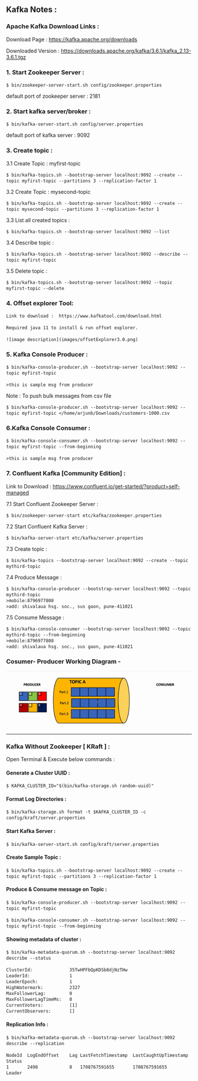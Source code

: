
## Kafka Notes :

### Apache Kafka Download Links : 

 Download Page : https://kafka.apache.org/downloads

 Downloaded Version : https://downloads.apache.org/kafka/3.6.1/kafka_2.13-3.6.1.tgz



### 1. Start Zookeeper Server : 

	$ bin/zookeeper-server-start.sh config/zookeeper.properties

default port of zookeeper server : 2181


### 2. Start kafka server/broker :

	$ bin/kafka-server-start.sh config/server.properties
	
default port of kafka server : 9092
	
### 3. Create topic :

3.1 Create Topic : myfirst-topic

	$ bin/kafka-topics.sh --bootstrap-server localhost:9092 --create --topic myfirst-topic --partitions 3 --replication-factor 1

3.2 Create Topic : mysecond-topic

	$ bin/kafka-topics.sh --bootstrap-server localhost:9092 --create --topic mysecond-topic --partitions 3 --replication-factor 1

3.3 List all created topics :

	$ bin/kafka-topics.sh --bootstrap-server localhost:9092 --list

3.4 Describe topic :

	$ bin/kafka-topics.sh --bootstrap-server localhost:9092 --describe --topic myfirst-topic
3.5 Delete topic : 

 	$ bin/kafka-topics.sh --bootstrap-server localhost:9092 --topic myfirst-topic --delete


### 4. Offset explorer Tool:
	Link to download :  https://www.kafkatool.com/download.html

	Required java 11 to install & run offset explorer.

 	![image description](images/offsetExplorer3.0.png)

### 5. Kafka Console Producer : 
	
	$ bin/kafka-console-producer.sh --bootstrap-server localhost:9092 --topic myfirst-topic
	
	>this is sample msg from producer

Note : To push bulk messages from csv file 
	
	$ bin/kafka-console-producer.sh --bootstrap-server localhost:9092 --topic myfirst-topic </home/arjunb/Downloads/customers-1000.csv


### 6.Kafka Console Consumer : 
	
	$ bin/kafka-console-consumer.sh --bootstrap-server localhost:9092 --topic myfirst-topic --from-beginning

	>this is sample msg from producer



### 7. Confluent Kafka [Community Edition] :

Link to Download : https://www.confluent.io/get-started/?product=self-managed	


7.1 Start Confluent Zookeeper Server :
		
	$ bin/zookeeper-server-start etc/kafka/zookeeper.properties 

7.2 Start Confluent Kafka Server :

	$ bin/kafka-server-start etc/kafka/server.properties 

7.3 Create topic :

	$ bin/kafka-topics --bootstrap-server localhost:9092 --create --topic mythird-topic

7.4 Produce Message :
	
	$ bin/kafka-console-producer --bootstrap-server localhost:9092 --topic mythird-topic
	>mobile:8796977808 
	>add: shivalaua hsg. soc., sus gaon, pune-411021


7.5 Consume Message :

	$ bin/kafka-console-consumer --bootstrap-server localhost:9092 --topic mythird-topic --from-beginning
	>mobile:8796977808
	>add: shivalaua hsg. soc., sus gaon, pune-411021

### Cosumer- Producer Working Diagram - 


![image description](images/prod-cons-working.gif)

------------------------------

### Kafka Without Zookeeper [ KRaft ] :

Open Terminal & Execute below commands : 

#### Generate a Cluster UUID :

	$ KAFKA_CLUSTER_ID="$(bin/kafka-storage.sh random-uuid)"

#### Format Log Directories :

	$ bin/kafka-storage.sh format -t $KAFKA_CLUSTER_ID -c config/kraft/server.properties

#### Start Kafka Server :

	$ bin/kafka-server-start.sh config/kraft/server.properties

#### Create Sample Topic :

	$ bin/kafka-topics.sh --bootstrap-server localhost:9092 --create --topic myfirst-topic --partitions 3 --replication-factor 1

#### Produce & Consume message on Topic :
 
 	$ bin/kafka-console-producer.sh --bootstrap-server localhost:9092 --topic myfirst-topic

	$ bin/kafka-console-consumer.sh --bootstrap-server localhost:9092 --topic myfirst-topic --from-beginning 

#### Showing metadata of cluster :

	$ bin/kafka-metadata-quorum.sh --bootstrap-server localhost:9092 describe --status

	ClusterId:              35TwHPFbQpKDSb8djNzTHw
	LeaderId:               1
	LeaderEpoch:            1
	HighWatermark:          2327
	MaxFollowerLag:         0
	MaxFollowerLagTimeMs:   0
	CurrentVoters:          [1]
	CurrentObservers:       []

#### Replication Info :

	$ bin/kafka-metadata-quorum.sh --bootstrap-server localhost:9092 describe --replication

	NodeId	LogEndOffset	Lag	LastFetchTimestamp	LastCaughtUpTimestamp	Status	
	1     	2498        	0  	1708767591655     	1708767591655        	Leader	
